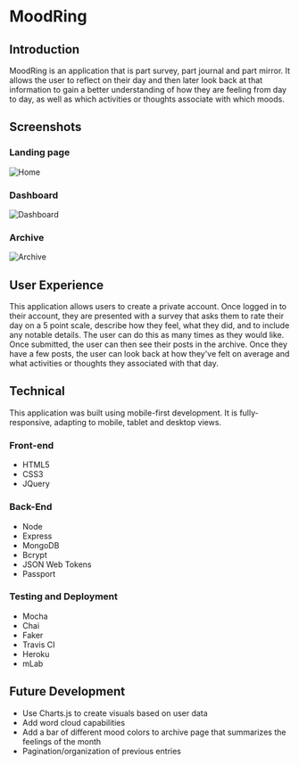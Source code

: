 # MoodRing


## Introduction

MoodRing is an application that is part survey, part journal and part mirror. It allows the user to reflect on their day and then later look back at that information to gain a better understanding of how they are feeling from day to day, as well as which activities or thoughts associate with which moods.


## Screenshots

### Landing page
![Home](http://oi66.tinypic.com/s4cmd2.jpg "Home")

### Dashboard
![Dashboard](http://oi65.tinypic.com/2ziofnb.jpg "Dashboard")

### Archive
![Archive](http://oi66.tinypic.com/syxftd.jpg "Archive")


## User Experience
This application allows users to create a private account. Once logged in to their account, they are presented with a survey that asks them to rate their day on a 5 point scale, describe how they feel, what they did, and to include any notable details. The user can do this as many times as they would like. Once submitted, the user can then see their posts in the archive. Once they have a few posts, the user can look back at how they've felt on average and what activities or thoughts they associated with that day.


## Technical

This application was built using mobile-first development. It is fully-responsive, adapting to mobile, tablet and desktop views.

### Front-end
- HTML5
- CSS3
- JQuery

### Back-End
- Node
- Express
- MongoDB
- Bcrypt
- JSON Web Tokens
- Passport

### Testing and Deployment
- Mocha
- Chai
- Faker
- Travis CI
- Heroku
- mLab


## Future Development

- Use Charts.js to create visuals based on user data
- Add word cloud capabilities
- Add a bar of different mood colors to archive page that summarizes the feelings of the month
- Pagination/organization of previous entries
